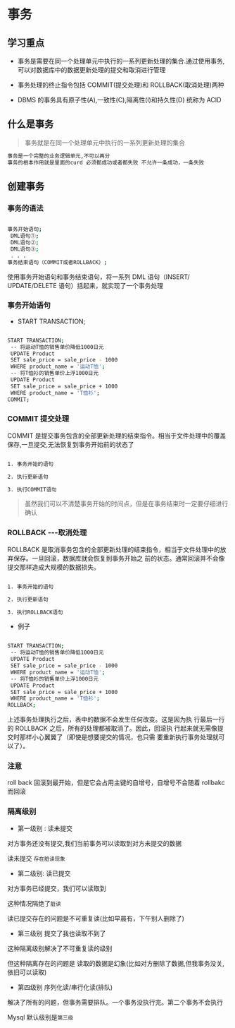 # 事务

## 学习重点

- 事务是需要在同一个处理单元中执行的一系列更新处理的集合.通过使用事务,可以对数据库中的数据更新处理的提交和取消进行管理

- 事务处理的终止指令包括 COMMIT(提交处理)和 ROLLBACK(取消处理)两种

- DBMS 的事务具有原子性(A),一致性(C),隔离性(I)和持久性(D) 统称为 ACID

## 什么是事务

> 事务就是在同一个处理单元中执行的一系列更新处理的集合

```bash
事务是一个完整的业务逻辑单元,不可以再分
事务的根本作用就是里面的curd 必须都成功或者都失败 不允许一条成功，一条失败
```

## 创建事务

### 事务的语法

```bash

事务开始语句;
 DML语句①;
 DML语句②;
 DML语句③;
 . . .
事务结束语句（COMMIT或者ROLLBACK）;

```

使用事务开始语句和事务结束语句，将一系列 DML 语句（INSERT/
UPDATE/DELETE 语句）括起来，就实现了一个事务处理

### 事务开始语句

- START TRANSACTION;

```bash

START TRANSACTION;
 -- 将运动T恤的销售单价降低1000日元
 UPDATE Product
 SET sale_price = sale_price - 1000
 WHERE product_name = '运动T恤';
 -- 将T恤衫的销售单价上浮1000日元
 UPDATE Product
 SET sale_price = sale_price + 1000
 WHERE product_name = 'T恤衫';
COMMIT;

```

### COMMIT 提交处理

COMMIT 是提交事务包含的全部更新处理的结束指令。相当于文件处理中的覆盖保存,一旦提交,无法恢复到事务开始前的状态了

```bash

1. 事务开始的语句

2. 执行更新语句

3. 执行COMMIT语句

```

> 虽然我们可以不清楚事务开始的时间点，但是在事务结束时一定要仔细进行确认

### ROLLBACK ---取消处理

ROLLBACK 是取消事务包含的全部更新处理的结束指令，相当于文件处理中的放弃保存。一旦回滚，数据库就会恢复到事务开始之
前的状态。通常回滚并不会像提交那样造成大规模的数据损失。

```bash

1. 事务开始的语句

2. 执行更新语句

3. 执行ROLLBACK语句

```

- 例子

```bash

START TRANSACTION;
 -- 将运动T恤的销售单价降低1000日元
 UPDATE Product
 SET sale_price = sale_price - 1000
 WHERE product_name = '运动T恤';
 -- 将T恤衫的销售单价上浮1000日元
 UPDATE Product
 SET sale_price = sale_price + 1000
 WHERE product_name = 'T恤衫';
ROLLBACK;

```

上述事务处理执行之后，表中的数据不会发生任何改变。这是因为执
行最后一行的 ROLLBACK 之后，所有的处理都被取消了。因此，回滚执
行起来就无需像提交时那样小心翼翼了（即使是想要提交的情况，也只需
要重新执行事务处理就可以了）。

### 注意

roll back 回滚到最开始，但是它会占用主键的自增号，自增号不会随着 rollbakc 而回滚

### 隔离级别

- 第一级别 : 读未提交

对方事务还没有提交,我们当前事务可以读取到对方未提交的数据

读未提交 `存在脏读现象`

- 第二级别: 读已提交

对方事务已经提交，我们可以读取到

这种情况隔绝了`脏读`

读已提交存在的问题是不可重复读(比如早晨有，下午别人删除了)

- 第三级别 提交了我也读取不到了

这种隔离级别解决了不可重复读的级别

但这种隔离存在的问题是 读取的数据是幻象(比如对方删除了数据,但我事务没关,依旧可以读取)

- 第四级别 序列化读/串行化读(排队)

解决了所有的问题，但事务需要排队。一个事务没执行完。第二个事务不会执行

Mysql 默认级别是`第三级`
